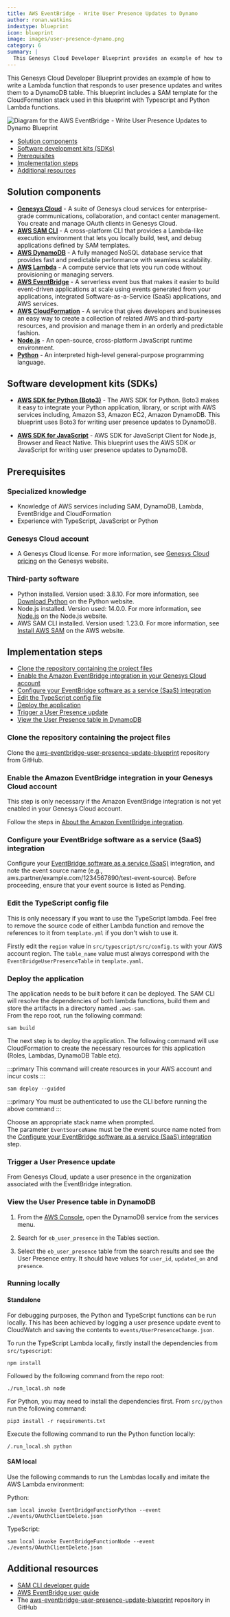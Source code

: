 ```yaml
---
title: AWS EventBridge - Write User Presence Updates to Dynamo
author: ronan.watkins
indextype: blueprint
icon: blueprint
image: images/user-presence-dynamo.png
category: 6
summary: |
  This Genesys Cloud Developer Blueprint provides an example of how to write a Lambda function that responds to user presence updates and writes them to a DynamoDB table. This blueprint includes a SAM template for the CloudFormation stack used in this blueprint with Typescript and Python Lambda functions.
---
```


This Genesys Cloud Developer Blueprint provides an example of how to write a Lambda function that responds to user presence updates and writes them to a DynamoDB table. This blueprint includes a SAM template for the CloudFormation stack used in this blueprint with Typescript and Python Lambda functions.

![Diagram for the AWS EventBridge - Write User Presence Updates to Dynamo Blueprint](images/user-presence-dynamo.png "Diagram for the AWS EventBridge - Write User Presence Updates to Dynamo Blueprint")

* [Solution components](#solution-components "Goes to the Solutions components section")
* [Software development kits (SDKs)](#software-development-kits-sdks "Goes to the Software development kits (SDKs) section")
* [Prerequisites](#prerequisites "Goes to the Prerequisites section")
* [Implementation steps](#implementation-steps "Goes to the Implementation steps section")
* [Additional resources](#additional-resources "Goes to the Additional resources section")

## Solution components

* **[Genesys Cloud](https://www.genesys.com/genesys-cloud "Opens the Genesys Cloud website")** - A suite of Genesys cloud services for enterprise-grade communications, collaboration, and contact center management. You create and manage OAuth clients in Genesys Cloud.
* **[AWS SAM CLI](https://aws.amazon.com/serverless/sam/ "Opens the AWS SAM CLI website")** - A cross-platform CLI that provides a Lambda-like execution environment that lets you locally build, test, and debug applications defined by SAM templates.
* **[AWS DynamoDB](https://aws.amazon.com/dynamodb/ "Opens the AWS DynamoDB website")** - A fully managed NoSQL database service that provides fast and predictable performance with seamless scalability.
* **[AWS Lambda](https://aws.amazon.com/lambda/ "Opens the AWS Lambda website")** - A compute service that lets you run code without provisioning or managing servers.
* **[AWS EventBridge](https://aws.amazon.com/eventbridge/ "Opens the AWS EventBridge website")** - A serverless event bus that makes it easier to build event-driven applications at scale using events generated from your applications, integrated Software-as-a-Service (SaaS) applications, and AWS services.
* **[AWS CloudFormation](https://aws.amazon.com/cloudformation/ "Opens the AWS CloudFormation website")** - A service that gives developers and businesses an easy way to create a collection of related AWS and third-party resources, and provision and manage them in an orderly and predictable fashion.
* **[Node.js](https://nodejs.org/en/ "Opens the NodeJs website")** - An open-source, cross-platform JavaScript runtime environment.
* **[Python](https://www.python.org/ "Opens the Python website")** - An interpreted high-level general-purpose programming language.

## Software development kits (SDKs)

* **[AWS SDK for Python (Boto3)](https://aws.amazon.com/sdk-for-python/ "Opens the AWS SDK for Python (Boto3) page on the Amazon website")** - The AWS SDK for Python. Boto3 makes it easy to integrate your Python application, library, or script with AWS services including, Amazon S3, Amazon EC2, Amazon DynamoDB. This blueprint uses Boto3 for writing user presence updates to DynamoDB.

* **[AWS SDK for JavaScript](https://aws.amazon.com/sdk-for-javascript/ "Opens the AWS SDK for JavaScript page on the Amazon website")** - AWS SDK for JavaScript Client for Node.js, Browser and React Native. This blueprint uses the AWS SDK or JavaScript for writing user presence updates to DynamoDB.

## Prerequisites

### Specialized knowledge

* Knowledge of AWS services including SAM, DynamoDB, Lambda, EventBridge and CloudFormation
* Experience with TypeScript, JavaScript or Python

### Genesys Cloud account

* A Genesys Cloud license. For more information, see [Genesys Cloud pricing](https://www.genesys.com/pricing "Opens the Genesys Cloud pricing page") on the Genesys website.

### Third-party software

* Python installed. Version used: 3.8.10. For more information, see [Download Python](https://www.python.org/downloads/ "Opens the Download Python page") on the Python website.
* Node.js installed. Version used: 14.0.0. For more information, see [Node.js](https://nodejs.org/en/ "Opens the Node.js page") on the Node.js website.
* AWS SAM CLI installed. Version used: 1.23.0. For more information, see [Install AWS SAM](https://docs.aws.amazon.com/serverless-application-model/latest/developerguide/serverless-sam-cli-install.html "Opens the Install AWS SAM CLI page") on the AWS website.

## Implementation steps

* [Clone the repository containing the project files](#clone-the-repository-containing-the-project-files "Goes to the Clone the repository containing the project files section")
* [Enable the Amazon EventBridge integration in your Genesys Cloud account](#enable-the-amazon-eventbridge-integration-in-your-genesys-cloud-account "Goes to the Enable the Amazon EventBridge integration in your Genesys Cloud account section")
* [Configure your EventBridge software as a service (SaaS) integration](#configure-your-eventbridge-software-as-a-service-saas-integration "Goes to the Configure your EventBridge software as a service (SaaS) integration section")
* [Edit the TypeScript config file](#edit-the-typescript-config-file "Goes to the Edit the TypeScript config file section")
* [Deploy the application](#deploy-the-application "Goes to the Deploy the application section")
* [Trigger a User Presence update](#trigger-a-user-presence-update "Goes to the Trigger a User Presence update section")
* [View the User Presence table in DynamoDB](#view-the-user-presence-table-in-dynamodb "Goes to the View the User Presence table in DynamoDB section")

### Clone the repository containing the project files

Clone the [aws-eventbridge-user-presence-update-blueprint](https://github.com/GenesysCloudBlueprints/aws-eventbridge-user-presence-update-blueprint "Opens the aws-eventbridge-user-presence-update-blueprint repository in GitHub") repository from GitHub.

### Enable the Amazon EventBridge integration in your Genesys Cloud account

This step is only necessary if the Amazon EventBridge integration is not yet enabled in your Genesys Cloud account.  

Follow the steps in [About the Amazon EventBridge integration](https://help.mypurecloud.com/articles/about-the-amazon-eventbridge-integration/ "Opens the About the Amazon EventBridge integration on the Genesys Cloud Resource Centre").

### Configure your EventBridge software as a service (SaaS) integration

Configure your [EventBridge software as a service (SaaS)](https://console.aws.amazon.com/events/home?region=us-east-1#/partners) integration, and note the event source name (e.g., aws.partner/example.com/1234567890/test-event-source). Before proceeding, ensure that your event source is listed as Pending.

### Edit the TypeScript config file

This is only necessary if you want to use the TypeScript lambda. Feel free to remove the source code of either Lambda function and remove the references to it from `template.yml` if you don't wish to use it.  

Firstly edit the `region` value in `src/typescript/src/config.ts` with your AWS account region. The `table_name` value must always correspond with the `EventBridgeUserPresenceTable` in `template.yaml`.  

### Deploy the application

The application needs to be built before it can be deployed. The SAM CLI will resolve the dependencies of both lambda functions, build them and store the artifacts in a directory named `.aws-sam`.  
From the repo root, run the following command:

```
sam build
```

The next step is to deploy the application. The following command will use CloudFormation to create the necessary resources for this application (Roles, Lambdas, DynamoDB Table etc).

:::primary
This command will create resources in your AWS account and incur costs
:::

```
sam deploy --guided
```

:::primary
You must be authenticated to use the CLI before running the above command
:::

Choose an appropriate stack name when prompted.  
The parameter `EventSourceName` must be the event source name noted from the [Configure your EventBridge software as a service (SaaS) integration](#configure-your-eventbridge-software-as-a-service-(saas)-integration "Goes to the Configure your EventBridge software as a service (SaaS) integration section") step.

### Trigger a User Presence update

From Genesys Cloud, update a user presence in the organization associated with the EventBridge integration.

### View the User Presence table in DynamoDB

1. From the [AWS Console](https://console.aws.amazon.com/ "Opens the AWS Console"), open the DynamoDB service from the services menu.

2. Search for `eb_user_presence` in the Tables section.

3. Select the `eb_user_presence` table from the search results and see the User Presence entry. It should have values for `user_id`, `updated_on` and `presence`.

### Running locally

#### Standalone

For debugging purposes, the Python and TypeScript functions can be run locally. This has been achieved by logging a user presence update event to CloudWatch and saving the contents to `events/UserPresenceChange.json`.  

To run the TypeScript Lambda locally, firstly install the dependencies from `src/typescript`:

```
npm install
```

Followed by the following command from the repo root:

```
./run_local.sh node
```

For Python, you may need to install the dependencies first. From `src/python` run the following command:

```
pip3 install -r requirements.txt
```

Execute the following command to run the Python function locally:

```
/.run_local.sh python
```

#### SAM local

Use the following commands to run the Lambdas locally and imitate the AWS Lambda environment:

Python:
```
sam local invoke EventBridgeFunctionPython --event ./events/OAuthClientDelete.json
```

TypeScript:
```
sam local invoke EventBridgeFunctionNode --event ./events/OAuthClientDelete.json
```

## Additional resources

* [SAM CLI developer guide](https://docs.aws.amazon.com/serverless-application-model/latest/developerguide/serverless-sam-cli-command-reference.html "Opens the SAM CLI developer guide")
* [AWS EventBridge user guide](https://docs.aws.amazon.com/eventbridge/latest/userguide/eb-what-is.html "Opens the AWS EventBridge user guide")
* The [aws-eventbridge-user-presence-update-blueprint](https://github.com/GenesysCloudBlueprints/aws-eventbridge-user-presence-update-blueprint "Opens the aws-eventbridge-user-presence-update-blueprint repository in GitHub") repository in GitHub